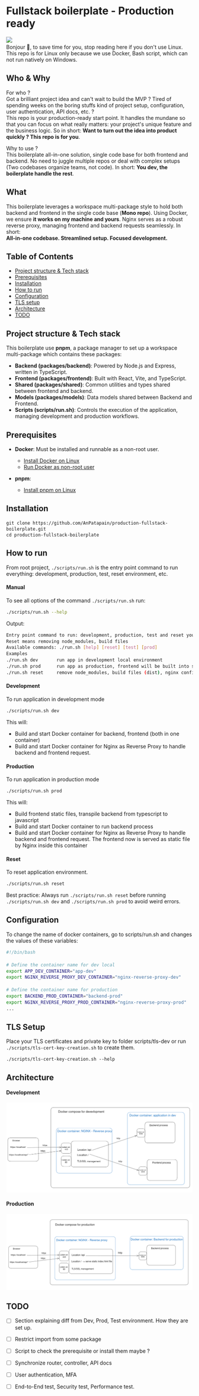 # Fullstack boilerplate - Production ready
![](./static/Heros-Vasnetsov.jpg)  
Bonjour 👋, to save time for you, stop reading here if you don't use Linux.
This repo is for Linux only because we use Docker, Bash script, which can not run natively on Windows.
## Who & Why
For who ?  
Got a brilliant project idea and can't wait to build the MVP ? Tired of spending weeks on the boring stuffs kind of project setup, configuration, 
user authentication, API docs, etc. ?  
This repo is your production-ready start point. It handles the mundane
so that you can focus on what really matters: your project's unique feature and
the business logic. So in short: **Want to turn out the idea into product quickly ? This repo is for you**.

Why to use ?  
This boilerplate all-in-one solution, single code base for both frontend 
and backend. No need to juggle multiple repos or deal with complex setups 
(Two codebases organize teams, not code). In short: **You dev, the boilerplate handle the rest**.

## What
This boilerplate leverages a workspace multi-package style to hold both backend and
frontend in the single code base (**Mono repo**). Using Docker, we ensure **it works on my machine and yours**. Nginx serves 
as a robust reverse proxy, managing frontend and backend requests 
seamlessly. In short:  
**All-in-one codebase. Streamlined setup. Focused development.**
## Table of Contents
- [Project structure & Tech stack](#project-structure--tech-stack)
- [Prerequisites](#prerequisites)
- [Installation](#installation)
- [How to run](#how-to-run)
- [Configuration](#configuration)
- [TLS setup](#tls-setup)
- [Architecture](#architecture-)
- [TODO](#todo)

## Project structure & Tech stack
This boilerplate use **pnpm**, a package manager to set up a workspace 
multi-package which contains these packages:
- **Backend (packages/backend)**: Powered by Node.js and Express, written in TypeScript.
- **Frontend (packages/frontend)**: Built with React, Vite, and TypeScript.
- **Shared (packages/shared)**: Common utilities and types shared between frontend and backend.
- **Models (packages/models)**: Data models shared between Backend and Frontend.
- **Scripts (scripts/run.sh)**: Controls the execution of the application, 
managing development and production workflows.

## Prerequisites
- **Docker**: Must be installed and runnable as a non-root user.
  - [Install Docker on Linux](https://docs.docker.com/engine/install/ubuntu/)
  - [Run Docker as non-root user](https://docs.docker.com/engine/install/linux-postinstall/)

- **pnpm**:
  - [Install pnpm on Linux](https://pnpm.io/installation)
## Installation
```
git clone https://github.com/AnPatapain/production-fullstack-boilerplate.git  
cd production-fullstack-boilerplate
```

## How to run
From root project, `./scripts/run.sh` is the entry point 
command to run everything: development, production, test, 
reset environment, etc.
#### Manual
To see all options of the command `./scripts/run.sh` run:
``` bash
./scripts/run.sh --help
```
Output:
``` bash
Entry point command to run: development, production, test and reset your environment.
Reset means removing node_modules, build files
Available commands: ./run.sh [help] [reset] [test] [prod]
Examples
./run.sh dev       run app in development local environment
./run.sh prod      run app as production, frontend will be built into static file and served by Nginx
./run.sh reset     remove node_modules, build files (dist), nginx config files. These stuffs will be reinstalled if you run dev or prod
```
#### Development
To run application in development mode
``` bash
./scripts/run.sh dev
```  
This will:
- Build and start Docker container for backend, frontend (both in one container)
- Build and start Docker container for Nginx as Reverse Proxy to handle backend and frontend request.
#### Production
To run application in production mode
``` bash
./scripts/run.sh prod
```  
This will:
- Build frontend static files, transpile backend from typescript to javascript
- Build and start Docker container to run backend process
- Build and start Docker container for Nginx as Reverse Proxy to handle 
backend and frontend request. The frontend now is served as static file by Nginx inside this container
#### Reset
To reset application environment.
``` bash
./scripts/run.sh reset
```  
Best practice: Always run ```./scripts/run.sh reset``` before running ```./scripts/run.sh dev``` and ```./scripts/run.sh prod``` to avoid weird errors.
## Configuration
To change the name of docker containers, go to scripts/run.sh and changes the values of these variables:
``` bash
#!/bin/bash

# Define the container name for dev local
export APP_DEV_CONTAINER="app-dev"
export NGINX_REVERSE_PROXY_DEV_CONTAINER="nginx-reverse-proxy-dev"

# Define the container name for production
export BACKEND_PROD_CONTAINER="backend-prod" 
export NGINX_REVERSE_PROXY_PROD_CONTAINER="nginx-reverse-proxy-prod"
...
```
## TLS Setup
Place your TLS certificates and private key to folder scripts/tls-dev or run ```./scripts/tls-cert-key-creation.sh``` to create them.
```
./scripts/tls-cert-key-creation.sh --help
```

## Architecture  
#### Development  
![Docker Compose for Development](static/architecture-dev.png)

#### Production    
![Docker Compose for Production](static/architecture-prod.png)

## TODO
- [ ] Section explaining diff from Dev, Prod, Test environment. How they are set up.
- [ ] Restrict import from some package  
- [ ] Script to check the prerequisite or install them maybe ?
- [ ] Synchronize router, controller, API docs
- [ ] User authentication, MFA
- [ ] End-to-End test, Security test, Performance test.

